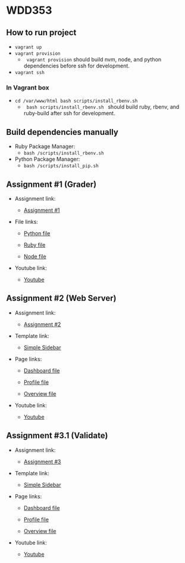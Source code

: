 # WDD353

## How to run project

- `vagrant up`
- `vagrant provision`
  - <code> vagrant provision</code> should build nvm, node, and python dependencies before ssh for development.
- `vagrant ssh`

### In Vagrant box

- `cd /var/www/html bash scripts/install_rbenv.sh`
  - <code> bash scripts/install_rbenv.sh </code> should build ruby, rbenv, and ruby-build after ssh for development.

## Build dependencies manually

- Ruby Package Manager:
  - `bash /scripts/install_rbenv.sh`
- Python Package Manager:
  - `bash /scripts/install_pip.sh`

## Assignment #1 (Grader)

- Assignment link:

  - [Assignment #1](wdd353-assignment1/)

- File links:

  - [Python file](wdd353-assignment1/example-python/assignment1.py)

  - [Ruby file](wdd353-assignment1/example-ruby/assignment1.rb)

  - [Node file](wdd353-assignment1/example-node/assignment1.js)

- Youtube link:

  - [Youtube](https://youtu.be/XxWceYX_8OY)

## Assignment #2 (Web Server)

- Assignment link:

  - [Assignment #2](wdd353-assignment2/)

- Template link:

  - [Simple Sidebar](https://startbootstrap.com/template/simple-sidebar)

- Page links:

  - [Dashboard file](wdd353-assignment2/dashboard.html)

  - [Profile file](wdd353-assignment2/profile.html)

  - [Overview file](wdd353-assignment2/overview.html)

- Youtube link:

  - [Youtube](https://youtu.be/qSBzYzwldw0)

## Assignment #3.1 (Validate)

- Assignment link:

  - [Assignment #3](wdd353-assignment3/)

- Template link:

  - [Simple Sidebar](https://startbootstrap.com/template/simple-sidebar)

- Page links:

  - [Dashboard file](wdd353-assignment3/views/dashboard.html)

  - [Profile file](wdd353-assignment3/views/profile.html)

  - [Overview file](wdd353-assignment3/views/overview.html)

- Youtube link:

  - [Youtube](https://youtu.be/qSBzYzwldw0)
